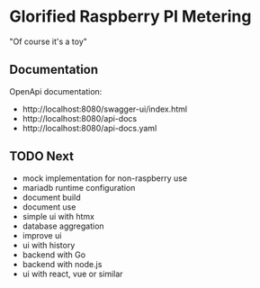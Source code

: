 # Glorified Raspberry PI Metering

"Of course it's a toy"

## Documentation

OpenApi documentation:
- http://localhost:8080/swagger-ui/index.html
- http://localhost:8080/api-docs
- http://localhost:8080/api-docs.yaml

## TODO Next

- mock implementation for non-raspberry use
- mariadb runtime configuration
- document build
- document use
- simple ui with htmx
- database aggregation
- improve ui
- ui with history
- backend with Go
- backend with node.js
- ui with react, vue or similar

